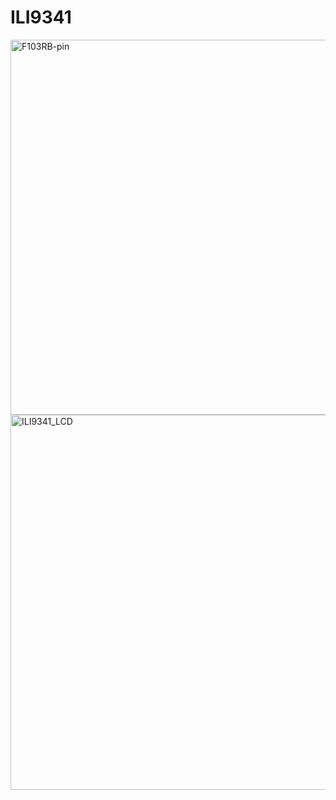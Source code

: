 # ILI9341

<img width="600" height="600" alt="F103RB-pin" src="https://github.com/user-attachments/assets/45bb557f-9517-419d-b45c-81a92869bac0" />
<br>

<img width="866" height="600" alt="ILI9341_LCD" src="https://github.com/user-attachments/assets/ff92acc5-6823-499e-b6fa-cd03e461c401" />


```c

```

